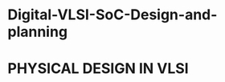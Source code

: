 # Digital-VLSI-SoC-Design-and-planning

# PHYSICAL DESIGN IN VLSI









































































